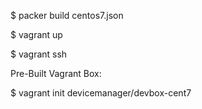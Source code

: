$ packer build centos7.json

$ vagrant up

$ vagrant ssh

Pre-Built Vagrant Box:

$ vagrant init devicemanager/devbox-cent7
